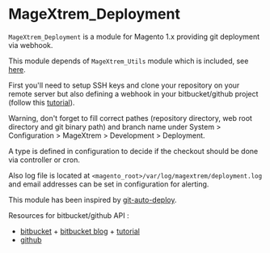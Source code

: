 # MageXtrem_Deployment

`MageXtrem_Deployment` is a module for Magento 1.x providing git deployment via webhook.

This module depends of `MageXtrem_Utils` module which is included, see [here](https://github.com/kthomas59/MageXtrem_Utils).

First you'll need to setup SSH keys and clone your repository on your remote server but also defining a webhook in your bitbucket/github project (follow this [tutorial](http://jonathannicol.com/blog/2013/11/19/automated-git-deployments-from-bitbucket/)).

Warning, don't forget to fill correct pathes (repository directory, web root directory and git binary path) and branch name under System > Configuration > MageXtrem > Development > Deployment.

A type is defined in configuration to decide if the checkout should be done via controller or cron.

Also log file is located at `<magento_root>/var/log/magextrem/deployment.log` and email addresses can be set in configuration for alerting.

This module has been inspired by [git-auto-deploy](https://github.com/apalette/git-auto-deploy).

Resources for bitbucket/github API :
- [bitbucket](https://confluence.atlassian.com/bitbucket/manage-webhooks-735643732.html) + [bitbucket blog](https://blog.bitbucket.org/2015/06/24/the-new-bitbucket-webhooks/) + [tutorial](http://jonathannicol.com/blog/2013/11/19/automated-git-deployments-from-bitbucket/)
- [github](https://developer.github.com/webhooks/creating/)